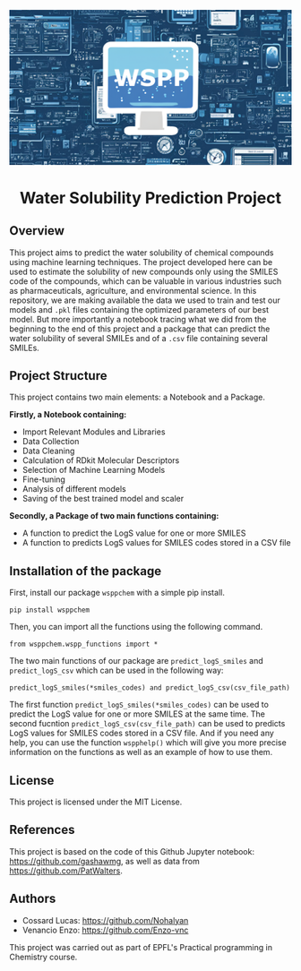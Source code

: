 ![Project Logo](assets/WSPP_logo.png)

<h1 align="center">
Water Solubility Prediction Project
</h1>

## Overview
This project aims to predict the water solubility of chemical compounds using machine learning techniques. The project developed here can be used to estimate the solubility of new compounds only using the SMILES code of the compounds, which can be valuable in various industries such as pharmaceuticals, agriculture, and environmental science.
In this repository, we are making available the data we used to train and test our models and `.pkl` files containing the optimized parameters of our best model. But more importantly a notebook tracing what we did from the beginning to the end of this project and a package that can predict the water solubility of several SMILEs and of a `.csv` file containing several SMILEs. 

## Project Structure
This project contains two main elements: a Notebook and a Package.

**Firstly, a Notebook containing:**
- Import Relevant Modules and Libraries
- Data Collection
- Data Cleaning
- Calculation of RDkit Molecular Descriptors
- Selection of Machine Learning Models
- Fine-tuning
- Analysis of different models
- Saving of the best trained model and scaler

**Secondly, a Package of two main functions containing:**

-  A function to predict the LogS value for one or more  SMILES
-  A function to predicts LogS values for SMILES codes stored in a CSV file
 
## Installation of the package

First, install our package `wsppchem` with a simple pip install.
```
pip install wsppchem
```

Then, you can import all the functions using the following command.
```
from wsppchem.wspp_functions import *
```

The two main functions of our package are `predict_logS_smiles` and `predict_logS_csv` which can be used in the following way:
```
predict_logS_smiles(*smiles_codes) and predict_logS_csv(csv_file_path)
```

The first function `predict_logS_smiles(*smiles_codes)` can be used to predict the LogS value for one or more SMILES at the same time.
The second fucntion `predict_logS_csv(csv_file_path)` can be used to predicts LogS values for SMILES codes stored in a CSV file.
And if you need any help, you can use the function `wspphelp()` which will give you more precise information on the functions as well as an example of how to use them. 

## License
This project is licensed under the MIT License.

## References
This project is based on the code of this Github Jupyter notebook: https://github.com/gashawmg, as well as data from https://github.com/PatWalters. 

## Authors
- Cossard Lucas: https://github.com/Nohalyan
- Venancio Enzo: https://github.com/Enzo-vnc

This project was carried out as part of EPFL's Practical programming in Chemistry course.
